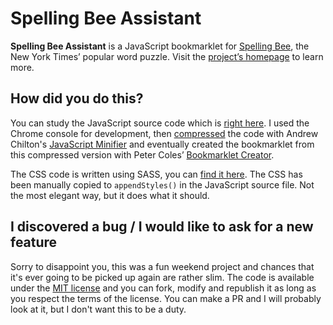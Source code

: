 # Spelling Bee Assistant

__Spelling Bee Assistant__ is a JavaScript bookmarklet for [Spelling Bee](https://www.nytimes.com/puzzles/spelling-bee), the New York Times’ popular word puzzle. Visit the [project’s homepage](https://draber.github.io/) to learn more.


## How did you do this?

You can study the JavaScript source code which is [right here](code/source.js). I used the Chrome console for development, then [compressed](code/source-compressed.js) the code with Andrew Chilton's [JavaScript Minifier](https://javascript-minifier.com/) and eventually created the bookmarklet from this compressed version with Peter Coles’ [Bookmarklet Creator](https://mrcoles.com/bookmarklet/).

The CSS code is written using SASS, you can [find it here](code/styles/scss/styles.scss). The CSS has been manually copied to `appendStyles()` in the JavaScript source file. Not the most elegant way, but it does what it should.


## I discovered a bug / I would like to ask for a new feature

Sorry to disappoint you, this was a fun weekend project and chances that it's ever going to be picked up again are rather slim. The code is available under the [MIT license](LICENSE.md) and you can fork, modify and republish it as long as you respect the terms of the license. You can make a PR and I will probably look at it, but I don't want this to be a duty.

